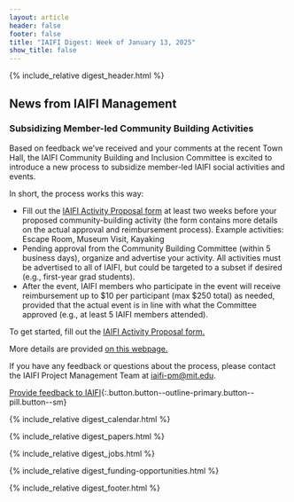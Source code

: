 ```yaml
---
layout: article
header: false
footer: false
title: "IAIFI Digest: Week of January 13, 2025"
show_title: false
--- 
```


{% include_relative digest_header.html %}

## News from IAIFI Management

### Subsidizing Member-led Community Building Activities

Based on feedback we’ve received and your comments at the recent Town Hall, the IAIFI Community Building and Inclusion Committee is excited to introduce a new process to subsidize member-led IAIFI social activities and events.
 
In short, the process works this way:
- Fill out the [IAIFI Activity Proposal form](https://app.smartsheet.com/b/form/11c9f5109efc4abd907ccde4a5d3d37e) at least two weeks before your proposed community-building activity (the form contains more details on the actual approval and reimbursement process). Example activities: Escape Room, Museum Visit, Kayaking
- Pending approval from the Community Building Committee (within 5 business days), organize and advertise your activity. All activities must be advertised to all of IAIFI, but could be targeted to a subset if desired (e.g., first-year grad students).
- After the event, IAIFI members who participate in the event will receive reimbursement up to $10 per participant (max $250 total) as needed, provided that the actual event is in line with what the Committee approved (e.g., at least 5 IAIFI members attended). 
 
To get started, fill out the [IAIFI Activity Proposal form.]( https://app.smartsheet.com/b/form/11c9f5109efc4abd907ccde4a5d3d37e) 
 
More details are provided [on this webpage.](https://iaifi.org/social-activities) 
 
If you have any feedback or questions about the process, please contact the IAIFI Project Management Team at [iaifi-pm@mit.edu](mailto:Iaifi-pm@mit.edu). 

[Provide feedback to IAIFI](https://forms.gle/hk2mrqjaLY8nCZrE6){:.button.button--outline-primary.button--pill.button--sm}

{% include_relative digest_calendar.html %}

{% include_relative digest_papers.html %}
 
{% include_relative digest_jobs.html %}

{% include_relative digest_funding-opportunities.html %}

{% include_relative digest_footer.html %}
